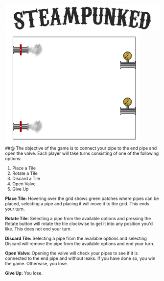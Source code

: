 ![](images/title.png)
   ![](images/start.png)
<br>
##@ The objective of the game is to connect your pipe to the end pipe and open the valve. 
Each player will take turns consisting of one of the following options:
1. Place a Tile
2. Rotate a Tile
3. Discard a Tile
4. Open Valve
5. Give Up

**Place Tile:** Hovering over the grid shows green patches where pipes can be placed, selecting a pipe and placing it will move it to the grid. This ends your turn.

**Rotate Tile:** Selecting a pipe from the available options and pressing the Rotate button will rotate the tile clockwise to get it into any position you'd like. This does not end your turn.

**Discard Tile:** Selecting a pipe from the available options and selecting Discard will remove the pipe from the available options and end your turn.

**Open Valve:** Opening the valve will check your pipes to see if it is connected to the end pipe and without leaks. If you have done so, you win the game. Otherwise, you lose.

**Give Up:** You lose.
